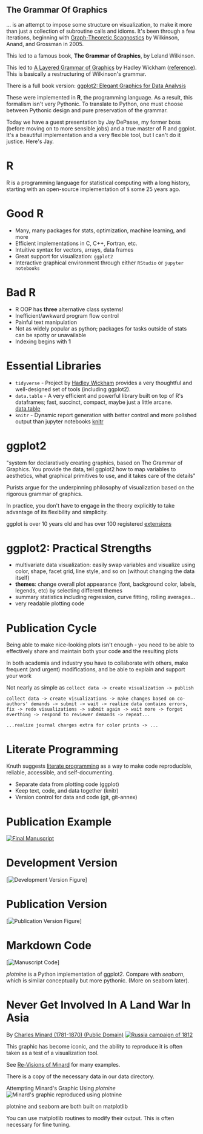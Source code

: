 ## The Grammar Of Graphics

... is an attempt to impose some structure on visualization, to make it
more than just a collection of subroutine calls and idioms.  It's been
through a few iterations, beginning with
[Graph-Theoretic Scagnostics](https://www.semanticscholar.org/paper/Graph-theoretic-scagnostics-Wilkinson-Anand/8bc9868fe6c936614f7f94b01757723e9ffaaa43)
by Wilkinson, Anand, and Grossman in 2005.

This led to a famous book, **The Grammar of Graphics**, by Leland Wilkinson.


This led to
[A Layered Grammar of Graphics](http://vita.had.co.nz/papers/layered-grammar.pdf)
by Hadley Wickham 
([reference](http://vita.had.co.nz/papers/layered-grammar.html)).  This is
basically a restructuring of Wilkinson's grammar.

There is a full book version:
[ggplot2: Elegant Graphics for Data Analysis](https://books.google.com/books/about/Ggplot2.html?id=bes-AAAAQBAJ&source=kp_book_description)


These were implemented in **R**, the programming language.  As a result,
this formalism isn't very Pythonic.  To translate to Python, one must
choose between Pythonic design and pure preservation of the grammar.


Today we have a guest presentation by Jay DePasse, my former boss (before moving on
to more sensible jobs) and a true master of R and ggplot.  It's a beautiful implementation
and a very flexible tool, but I can't do it justice.  Here's Jay.


# R

R is a programming language for statistical computing with a long history,
starting with an open-source implementation of `S` some 25 years ago.


# Good R

* Many, many packages for stats, optimization, machine learning, and more
* Efficient implementations in C, C++, Fortran, etc.
* Intuitive syntax for vectors, arrays, data frames
* Great support for visualization: `ggplot2`
* Interactive graphical environment through either `RStudio` or `jupyter notebooks`


# Bad R

* R OOP has **three** alternative class systems!
* Inefficient/awkward program flow control
* Painful text manipulation
* Not as widely popular as python; packages for tasks outside of stats can be spotty or unavailable
* Indexing begins with **1**


# Essential Libraries

* `tidyverse` - Project by [Hadley Wickham](https://hadley.nz/) provides a very thoughtful and well-designed set of tools (including ggplot2).
* `data.table` - A very efficient and powerful library built on top of R's dataframes; fast, succinct, compact, maybe just a little arcane.  [data.table](https://cran.r-project.org/web/packages/data.table/vignettes/datatable-intro.html)
* `knitr` - Dynamic report generation with better control and more polished output than jupyter notebooks [knitr](https://github.com/yihui/knitr)



# ggplot2

"system for declaratively creating graphics, based on The Grammar of Graphics. You provide the data, tell ggplot2 how to map variables to aesthetics, what graphical primitives to use, and it takes care of the details"


Purists argue for the underpinning philosophy of visualization based on the rigorous grammar of graphics.

In practice, you don't have to engage in the theory explicitly to take advantage of its flexibility and simplicity.


ggplot is over 10 years old and has over 100 registered [extensions](https://exts.ggplot2.tidyverse.org/gallery/)


# ggplot2: Practical Strengths

* multivariate data visualization: easily swap variables and visualize using color, shape, facet grid, line style, and so on (without changing the data itself)
* **themes**: change overall plot appearance (font, background color, labels, legends, etc) by selecting different themes
* summary statistics including regression, curve fitting, rolling averages... 
* very readable plotting code



# Publication Cycle

Being able to make nice-looking plots isn't enough - you need to be able to effectively share and maintain both your code and the resulting plots

In both academia and industry you have to collaborate with others, make frequent (and urgent) modifications, and be able to explain and support your work

Not nearly as simple as `collect data -> create visualization -> publish`

`collect data -> create visualizations -> make changes based on co-authors' demands -> submit -> wait -> realize data contains errors, fix -> redo visualizations -> submit again -> wait more -> forget everthing -> respond to reviewer demands -> repeat...` 

`...realize journal charges extra for color prints -> ...`



# Literate Programming

Knuth suggests [literate programming](https://en.wikipedia.org/wiki/Literate_programming) as a way to make code reproducible, reliable, accessible, and self-documenting.


* Separate data from plotting code (ggplot)
* Keep text, code, and data together (knitr)
* Version control for data and code (git, git-annex)



# Publication Example

[![Final Manuscript](images/VaccineChoice.png)](https://www.ncbi.nlm.nih.gov/pmc/articles/PMC5411677/pdf/kww229.pdf)


# Development Version

[![Development Version Figure](images/VaccineChoiceDevFigure.png)]


# Publication Version

[![Publication Version Figure](images/VaccineChoicePubFigure.png)]


# Markdown Code

[![Manuscript Code](images/VaccineChoiceManuscriptCode.png)]



*plotnine* is a Python implementation of ggplot2.  Compare with *seaborn*,
which is similar conceptually but more pythonic.  (More on seaborn later).



# Never Get Involved In A Land War In Asia


By
[Charles Minard  (1781-1870) (Public Domain)](https://en.wikipedia.org/wiki/Charles_Joseph_Minard)
[![Russia campaign of 1812](images/Minard.png)](https://en.wikipedia.org/wiki/Charles_Joseph_Minard#/media/File:Minard.png)


This graphic has become iconic, and the ability to reproduce it is often taken
as a test of a visualization tool.

See [Re-Visions of Minard](https://www.datavis.ca/gallery/re-minard.php)
for many examples.

There is a copy of the necessary data in our data directory.



Attempting Minard's Graphic Using *plotnine*<br>
![Minard's graphic reproduced using plotnine](images/minard_with_plotnine.png)



plotnine and seaborn are both built on matplotlib

You can use matplotlib routines to modify their output.  This is often
necessary for fine tuning.

